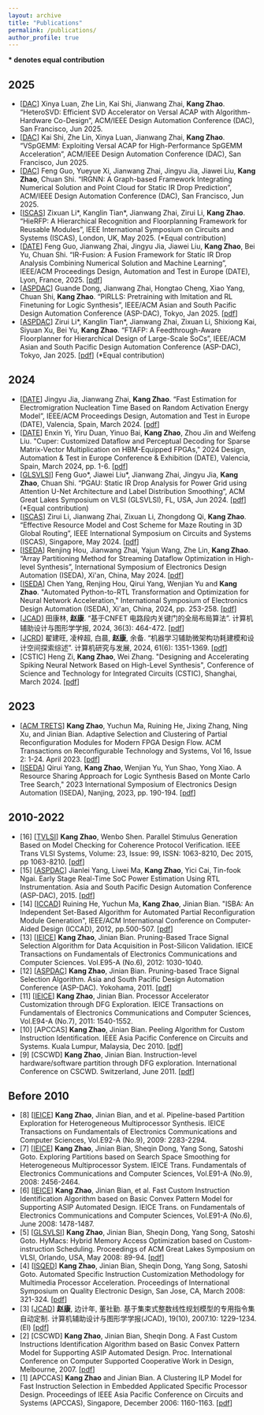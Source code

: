 ```yaml
---
layout: archive
title: "Publications"
permalink: /publications/
author_profile: true
---
```


**\* denotes equal contribution**

## 2025
- [[DAC](http://www.dac.com/)] Xinya Luan, Zhe Lin, Kai Shi, Jianwang Zhai, **Kang Zhao**. “HeteroSVD: Efficient SVD Accelerator on Versal ACAP with Algorithm-Hardware Co-Design”, ACM/IEEE Design Automation Conference (DAC), San Francisco, Jun 2025.
- [[DAC](http://www.dac.com/)] Kai Shi, Zhe Lin, Xinya Luan, Jianwang Zhai, **Kang Zhao**. “VSpGEMM: Exploiting Versal ACAP for High-Performance SpGEMM Acceleration”, ACM/IEEE Design Automation Conference (DAC), San Francisco, Jun 2025.
- [[DAC](http://www.dac.com/)] Feng Guo, Yueyue Xi, Jianwang Zhai, Jingyu Jia, Jiawei Liu, **Kang Zhao**, Chuan Shi. “IRGNN: A Graph-based Framework Integrating Numerical Solution and Point Cloud for Static IR Drop Prediction”, ACM/IEEE Design Automation Conference (DAC), San Francisco, Jun 2025.
- [[ISCAS](https://ieee-iscas.org/)] Zixuan Li\*, Kanglin Tian\*, Jianwang Zhai, Zirui Li, **Kang Zhao**. “HieRFP: A Hierarchical Recognition and Floorplanning Framework for Reusable Modules”, IEEE International Symposium on Circuits and Systems (ISCAS), London, UK, May 2025. (*Equal contribution)
- [[DATE](https://www.date-conference.com/)] Feng Guo, Jianwang Zhai, Jingyu Jia, Jiawei Liu, **Kang Zhao**, Bei Yu, Chuan Shi. “IR-Fusion: A Fusion Framework for Static IR Drop Analysis Combining Numerical Solution and Machine Learning”, IEEE/ACM Proceedings Design, Automation and Test in Europe (DATE), Lyon, France, 2025. [[pdf](https://zhaokang-lab.github.io/papers/2025/2025_DATE_GuoFeng.pdf)]
- [[ASPDAC](http://www.aspdac.com/)] Guande Dong, Jianwang Zhai, Hongtao Cheng, Xiao Yang, Chuan Shi, **Kang Zhao**. “PIRLLS: Pretraining with Imitation and RL Finetuning for Logic Synthesis”, IEEE/ACM Asian and South Pacific Design Automation Conference (ASP-DAC), Tokyo, Jan 2025. [[pdf](https://zhaokang-lab.github.io/papers/2025/2025_ASPDAC_DongGuande.pdf)]
- [[ASPDAC](http://www.aspdac.com/)] Zirui Li\*, Kanglin Tian\*, Jianwang Zhai, Zixuan Li, Shixiong Kai, Siyuan Xu, Bei Yu, **Kang Zhao**. “FTAFP: A Feedthrough-Aware Floorplanner for Hierarchical Design of Large-Scale SoCs”, IEEE/ACM Asian and South Pacific Design Automation Conference (ASP-DAC), Tokyo, Jan 2025. [[pdf](https://zhaokang-lab.github.io/papers/2025/2025_ASPDAC_LiZirui.pdf)] (*Equal contribution)

## 2024
- [[DATE](https://www.date-conference.com/)] Jingyu Jia, Jianwang Zhai, **Kang Zhao**. “Fast Estimation for Electromigration Nucleation Time Based on Random Activation Energy Model”, IEEE/ACM Proceedings Design, Automation and Test in Europe (DATE), Valencia, Spain, March 2024. [[pdf](https://zhaokang-lab.github.io/papers/2024/2024_DATE_JiaJingyu.pdf)]
- [[DATE](https://www.date-conference.com/)] Enxin Yi, Yiru Duan, Yinuo Bai, **Kang Zhao**, Zhou Jin and Weifeng Liu. "Cuper: Customized Dataflow and Perceptual Decoding for Sparse Matrix-Vector Multiplication on HBM-Equipped FPGAs," 2024 Design, Automation & Test in Europe Conference & Exhibition (DATE), Valencia, Spain, March 2024, pp. 1-6. [[pdf](https://zhaokang-lab.github.io/papers/2024/2024_DATE_Enxin.pdf)]
- [[GLSVLSI](http://www.glsvlsi.org/)] Feng Guo\*, Jiawei Liu\*, Jianwang Zhai, Jingyu Jia, **Kang Zhao**, Chuan Shi. “PGAU: Static IR Drop Analysis for Power Grid using Attention U-Net Architecture and Label Distribution Smoothing”, ACM Great Lakes Symposium on VLSI (GLSVLSI), FL, USA, Jun 2024. [[pdf](https://zhaokang-lab.github.io/papers/2024/2024_GLSVLSI_GuoFeng.pdf)] (*Equal contribution)
- [[ISCAS](https://ieee-iscas.org/)] Zirui Li, Jianwang Zhai, Zixuan Li, Zhongdong Qi, **Kang Zhao**. “Effective Resource Model and Cost Scheme for Maze Routing in 3D Global Routing”, IEEE International Symposium on Circuits and Systems (ISCAS), Singapore, May 2024. [[pdf](https://zhaokang-lab.github.io/papers/2024/2024_ISCAS_LiZirui.pdf)]
- [[ISEDA](https://www.eda2.com/iseda/index.html)] Renjing Hou, Jianwang Zhai, Yajun Wang, Zhe Lin, **Kang Zhao**. “Array Partitioning Method for Streaming Dataflow Optimization in High-level Synthesis”, International Symposium of Electronics Design Automation (ISEDA), Xi'an, China, May 2024. [[pdf](https://zhaokang-lab.github.io/papers/2024/2024_ISEDA_HouRenjing.pdf)]
- [[ISEDA](https://www.eda2.com/iseda/index.html)] Chen Yang, Renjing Hou, Qirui Yang, Wenjian Yu and **Kang Zhao**. "Automated Python-to-RTL Transformation and Optimization for Neural Network Acceleration," International Symposium of Electronics Design Automation (ISEDA), Xi'an, China, 2024, pp. 253-258. [[pdf](https://zhaokang-lab.github.io/papers/2024/2024_ISEDA_YangChen.pdf)]
- [[JCAD](https://www.jcad.cn/)] 田康林, **赵康**. “基于CNFET 电路段内关键门的全局布局算法”. 计算机辅助设计与图形学学报, 2024, 36(3): 464-472. [[pdf](https://zhaokang-lab.github.io/papers/2024/2024_JCAD.pdf)]
- [[JCRD](https://crad.ict.ac.cn/)] 翟建旺, 凌梓超, 白晨, **赵康**, 余备. “机器学习辅助微架构功耗建模和设计空间探索综述”. 计算机研究与发展, 2024, 61(6): 1351-1369. [[pdf](https://zhaokang-lab.github.io/papers/2024/2024_JCRD.pdf)]
- [CSTIC] Heng Zi, **Kang Zhao**, Wei Zhang. "Designing and Accelerating Spiking Neural Network Based on High-Level Synthesis", Conference of Science and Technology for Integrated Circuits (CSTIC), Shanghai, March 2024. [[pdf](https://zhaokang-lab.github.io/papers/2024/2024_HLS_ZiHeng.pdf)]

## 2023
- [[ACM TRETS](https://dl.acm.org/journal/trets)] **Kang Zhao**, Yuchun Ma, Ruining He, Jixing Zhang, Ning Xu, and Jinian Bian. Adaptive Selection and Clustering of Partial Reconfiguration Modules for Modern FPGA Design Flow. ACM Transactions on Reconfigurable Technology and Systems, Vol 16, Issue 2: 1-24. April 2023. [[pdf](https://zhaokang-lab.github.io/papers/2023/2023_ACM_TRETS.pdf)]
- [[ISEDA](https://www.eda2.com/iseda/index.html)] Qirui Yang, **Kang Zhao**, Wenjian Yu, Yun Shao, Yong Xiao. A Resource Sharing Approach for Logic Synthesis Based on Monte Carlo Tree Search," 2023 International Symposium of Electronics Design Automation (ISEDA), Nanjing, 2023, pp. 190-194. [[pdf](https://zhaokang-lab.github.io/papers/2023/2023_ISEDA_YangQirui.pdf)]

## 2010-2022
- [16] [[TVLSI](https://ieee-cas.org/publication/tvlsi)] **Kang Zhao**, Wenbo Shen. Parallel Stimulus Generation Based on Model Checking for Coherence Protocol Verification. IEEE Trans VLSI Systems, Volume: 23, Issue: 99, ISSN: 1063-8210, Dec 2015, pp 1063-8210. [[pdf](https://zhaokang-lab.github.io/papers/old/16.TVLSI_Intel.pdf)]
- [15] [[ASPDAC](http://www.aspdac.com/)] Jianlei Yang, Liwei Ma, **Kang Zhao**, Yici Cai, Tin-fook Ngai. Early Stage Real-Time SoC Power Estimation Using RTL Instrumentation. Asia and South Pacific Design Automation Conference (ASP-DAC), 2015. [[pdf](https://zhaokang-lab.github.io/papers/old/15.ASPDAC-Jianlei.pdf)]
- [14] [[ICCAD](https://iccad.com/)] Ruining He, Yuchun Ma, **Kang Zhao**, Jinian Bian. "ISBA: An Independent Set-Based Algorithm for Automated Partial Reconfiguration Module Generation", IEEE/ACM International Conference on Computer-Aided Design (ICCAD), 2012, pp.500-507. [[pdf](https://zhaokang-lab.github.io/papers/old/14.ICCAD-HeRuining.pdf)]
- [13] [[IEICE](https://www.ieice.org/)] **Kang Zhao**, Jinian Bian. Pruning-Based Trace Signal Selection Algorithm for Data Acquisition in Post-Silicon Validation. IEICE Transactions on Fundamentals of Electronics Communications and Computer Sciences. Vol.E95-A (No.6), 2012: 1030-1040. 
- [12] [[ASPDAC](http://www.aspdac.com/)] **Kang Zhao**, Jinian Bian. Pruning-based Trace Signal Selection Algorithm. Asia and South Pacific Design Automation Conference (ASP-DAC). Yokohama, 2011. [[pdf](https://zhaokang-lab.github.io/papers/old/12.ASPDAC-purning.pdf)]
- [11] [[IEICE](https://www.ieice.org/)] **Kang Zhao**, Jinian Bian. Processor Accelerator Customization through DFG Exploration. IEICE Transactions on Fundamentals of Electronics Communications and Computer Sciences, Vol.E94-A (No.7), 2011: 1540-1552.
- [10] [APCCAS] **Kang Zhao**, Jinian Bian. Peeling Algorithm for Custom Instruction Identification. IEEE Asia Pacific Conference on Circuits and Systems. Kuala Lumpur, Malaysia, Dec 2010. [[pdf](https://zhaokang-lab.github.io/papers/old/10.APCCAS-2010.pdf)]
- [9] [CSCWD] **Kang Zhao**, Jinian Bian. Instruction-level hardware/software partition through DFG exploration. International Conference on CSCWD. Switzerland, June 2011. [[pdf](https://zhaokang-lab.github.io/papers/old/9.CSCWD-2011.pdf)]

## Before 2010
- [8] [[IEICE](https://www.ieice.org/)] **Kang Zhao**, Jinian Bian, and et al. Pipeline-based Partition Exploration for Heterogeneous Multiprocessor Synthesis. IEICE Transactions on Fundamentals of Electronics Communications and Computer Sciences, Vol.E92-A (No.9), 2009: 2283-2294.
- [7] [[IEICE](https://www.ieice.org/)] **Kang Zhao**, Jinian Bian, Sheqin Dong, Yang Song, Satoshi Goto. Exploring Partitions based on Search Space Smoothing for Heterogeneous Multiprocessor System. IEICE Trans. Fundamentals of Electronics Communications and Computer Sciences, Vol.E91-A (No.9), 2008: 2456-2464.
- [6] [[IEICE](https://www.ieice.org/)] **Kang Zhao**, Jinian Bian, et al. Fast Custom Instruction Identification Algorithm based on Basic Convex Pattern Model for Supporting ASIP Automated Design. IEICE Trans. on Fundamentals of Electronics Communications and Computer Sciences, Vol.E91-A (No.6), June 2008: 1478-1487.
- [5] [[GLSVLSI](http://www.glsvlsi.org/)] **Kang Zhao**, Jinian Bian, Sheqin Dong, Yang Song, Satoshi Goto. HyMacs: Hybrid Memory Access Optimization based on Custom-instruction Scheduling. Proceedings of ACM Great Lakes Symposium on VLSI, Orlando, USA, May 2008: 89-94. [[pdf](https://zhaokang-lab.github.io/papers/old/5.GLSVLSI-2008.pdf)]
- [4] [[ISQED](https://www.isqed.org/)] **Kang Zhao**, Jinian Bian, Sheqin Dong, Yang Song, Satoshi Goto. Automated Specific Instruction Customization Methodology for Multimedia Processor Acceleration. Proceedings of International Symposium on Quality Electronic Design, San Jose, CA, March 2008: 321-324. [[pdf](https://zhaokang-lab.github.io/papers/old/4.ISQED-2008.pdf)]
- [3] [[JCAD](https://www.jcad.cn/)] **赵康**, 边计年, 董社勤. 基于集束式整数线性规划模型的专用指令集自动定制. 计算机辅助设计与图形学学报(JCAD), 19(10), 2007.10: 1229-1234. (EI) [[pdf](https://zhaokang-lab.github.io/papers/old/3.JCAD_Kang.pdf)]
- [2] [CSCWD] **Kang Zhao**, Jinian Bian, Sheqin Dong. A Fast Custom Instructions Identification Algorithm based on Basic Convex Pattern Model for Supporting ASIP Automated Design. Proc. International Conference on Computer Supported Cooperative Work in Design, Melbourne, 2007. [[pdf](https://zhaokang-lab.github.io/papers/old/2.CSCWD-Xian.pdf)]
- [1] [APCCAS] **Kang Zhao** and Jinian Bian. A Clustering ILP Model for Fast Instruction Selection in Embedded Applicated Specific Processor Design. Proceedings of IEEE Asia Pacific Conference on Circuits and Systems (APCCAS), Singapore, December 2006: 1160-1163. [[pdf](https://zhaokang-lab.github.io/papers/old/1.APCCAS-2006.pdf)]